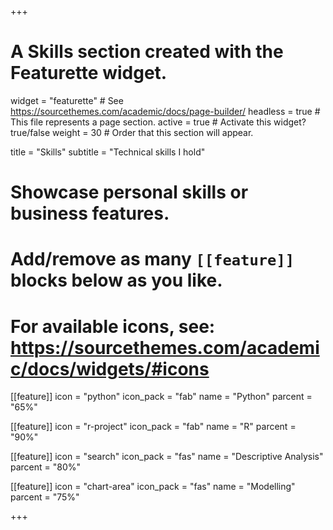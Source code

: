 +++
# A Skills section created with the Featurette widget.
widget = "featurette"  # See https://sourcethemes.com/academic/docs/page-builder/
headless = true  # This file represents a page section.
active = true # Activate this widget? true/false
weight = 30  # Order that this section will appear.

title = "Skills"
subtitle = "Technical skills I hold"

# Showcase personal skills or business features.
# 
# Add/remove as many `[[feature]]` blocks below as you like.
# 
# For available icons, see: https://sourcethemes.com/academic/docs/widgets/#icons

[[feature]]
  icon = "python"
  icon_pack = "fab"
  name = "Python"
  parcent = "65%"
  
[[feature]]
  icon = "r-project"
  icon_pack = "fab"
  name = "R"
  parcent = "90%"  
  
[[feature]]
  icon = "search"
  icon_pack = "fas"
  name = "Descriptive Analysis"
  parcent = "80%"
  
[[feature]]
  icon = "chart-area"
  icon_pack = "fas"
  name = "Modelling"
  parcent = "75%"

+++
